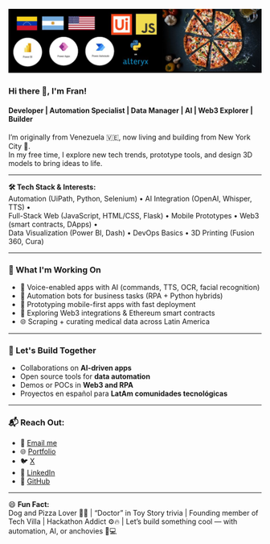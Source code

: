 ![Banner](Banner.png)

### Hi there 👋, I'm Fran!
#### Developer | Automation Specialist | Data Manager | AI | Web3 Explorer | Builder

I’m originally from Venezuela 🇻🇪, now living and building from New York City 🗽.  
In my free time, I explore new tech trends, prototype tools, and design 3D models to bring ideas to life.

---

**🛠️ Tech Stack & Interests:**  
Automation (UiPath, Python, Selenium) • AI Integration (OpenAI, Whisper, TTS) •  
Full-Stack Web (JavaScript, HTML/CSS, Flask) • Mobile Prototypes • Web3 (smart contracts, DApps) •  
Data Visualization (Power BI, Dash) • DevOps Basics • 3D Printing (Fusion 360, Cura)

---

### 🚀 What I'm Working On
- 🧠 Voice-enabled apps with AI (commands, TTS, OCR, facial recognition)
- 🤖 Automation bots for business tasks (RPA + Python hybrids)
- 📱 Prototyping mobile-first apps with fast deployment
- 🔐 Exploring Web3 integrations & Ethereum smart contracts
- 🌐 Scraping + curating medical data across Latin America

---

### 👯 Let's Build Together
- Collaborations on **AI-driven apps**  
- Open source tools for **data automation**  
- Demos or POCs in **Web3 and RPA**  
- Proyectos en español para **LatAm comunidades tecnológicas**

---

### 📬 Reach Out:
- 📧 [Email me](mailto:franciscovillahermosa@gmail.com)
- 🌐 [Portfolio](https://techvilla.nicepage.io/)
- 🐦 [X](https://x.com/franbucho)
- 💼 [LinkedIn](https://www.linkedin.com/in/fjvilla/)
- 🐙 [GitHub](https://github.com/franbucho)

---

😄 **Fun Fact:**  
Dog and Pizza Lover 🐶🍕 | “Doctor” in Toy Story trivia | Founding member of Tech Villa | Hackathon Addict ⚙️🔥 |
Let’s build something cool — with automation, AI, or anchovies 🍕💻



